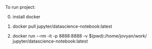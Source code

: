 To run project:

0. install docker

1. docker pull jupyter/datascience-notebook:latest

2. docker run --rm -it -p 8888:8888 -v $(pwd):/home/jovyan/work/ jupyter/datascience-notebook:latest 